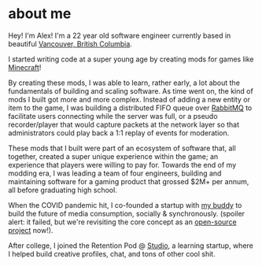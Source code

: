 # about me

Hey! I'm Alex! I'm a 22 year old software engineer currently based in beautiful [Vancouver, British Columbia](https://vancouver.ca).

I started writing code at a super young age by creating mods for games like [Minecraft](https://minecraft.net)!

By creating these mods, I was able to learn, rather early, a lot about the fundamentals of building and scaling software. As time went on, the kind of mods I built got more and more complex. Instead of adding a new entity or item to the game, I was building a distributed FIFO queue over [RabbitMQ](https://www.rabbitmq.com) to facilitate users connecting while the server was full, or a pseudo recorder/player that would capture packets at the network layer so that administrators could play back a 1:1 replay of events for moderation.

These mods that I built were part of an ecosystem of software that, all together, created a super unique experience within the game; an experience that players were willing to pay for. Towards the end of my modding era, I was leading a team of four engineers, building and maintaining software for a gaming product that grossed $2M+ per annum, all before graduating high school.

When the COVID pandemic hit, I co-founded a startup with [my buddy](https://jonahseguin.com) to build the future of media consumption, socially & synchronously. (spoiler alert: it failed, but we're revisiting the core concept as an [open-source project](https://github.com/tsnaga/orbt) now!).

After college, I joined the Retention Pod @ [Studio](https://studio.com), a learning startup, where I helped build creative profiles, chat, and tons of other cool shit.
